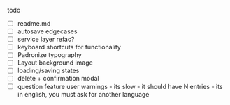 todo

- [ ] readme.md
- [ ] autosave edgecases
- [ ] service layer refac?
- [ ] keyboard shortcuts for functionality
- [ ] Padronize typography
- [ ] Layout background image
- [ ] loading/saving states
- [ ] delete + confirmation modal
- [ ] question feature user warnings - its slow - it should have N entries - its in english, you must ask for another language
